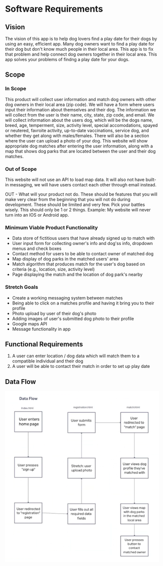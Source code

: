 # Software Requirements

## Vision

The vision of this app is to help dog lovers find a play date for their dogs by using an easy, efficient app. Many dog owners want to find a play date for their dog but don't know much people in their local area. This app is to fix that problem and help connect dog owners together in their local area. This app solves your problems of findng a play date for your dogs.

## Scope

### In Scope

This product will collect user information and match dog owners with other dog owners in their local area (zip code).
We will have a form where users input their information about themselves and their dog. The information we will collect from the user is their name, city, state, zip code, and email. We will collect information about the users dog, which will be the dogs name, breed, age, temperment, size, activity level, special accomodations, spayed or neutered, favroite activity, up-to-date vaccinations, service dog, and whether they get along with males/females. There will also be a section where the user can upload a photo of your dog. This website will show appropriate dog matches after entering the user information, along with a map that shows dog parks that are located between the user and their dog matches.

### Out of Scope

This website will not use an API to load map data. It will also not have built-in messaging, we will have users contact each other through email instead.

OUT - What will your product not do.
These should be features that you will make very clear from the beginning that you will not do during development. These should be limited and very few. Pick your battles wisely. This should only be 1 or 2 things. Example: My website will never turn into an IOS or Android app.

### Minimum Viable Product Functionality

- Data store of fictitious users that have already signed up to match with
- User input form for collecting owner's info and dog'ss info, dropdown menus and check boxes
- Contact method for users to be able to contact owner of matched dog
- Map display of dog parks in the matched users' area
- Match algorithm that produces match for the user's dog based on criteria (e.g., location, size, activity level)
- Page displaying the match and the location of dog park's nearby

### Stretch Goals

- Create a working messaging system between matches
- Being able to click on a matches profile and having it bring you to their profile
- Photo upload by user of their dog's photo
- Adding images of user's submitted dog photo to their profile
- Google maps API
- Message functionality in app

## Functional Requirements

1. A user can enter location / dog data which will match them to a compatible individual and their dog
2. A user will be able to contact their match in order to set up play date

## Data Flow

![Data Flow](Images/requirements.md.png)
